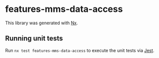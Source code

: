 # features-mms-data-access

This library was generated with [Nx](https://nx.dev).

## Running unit tests

Run `nx test features-mms-data-access` to execute the unit tests via [Jest](https://jestjs.io).
